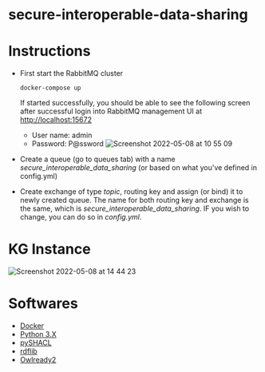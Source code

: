 # secure-interoperable-data-sharing

# Instructions
- First start the RabbitMQ cluster
  ```
  docker-compose up
  ```
  If started successfully, you should be able to see the following screen after successful login into RabbitMQ management UI at [http://localhost:15672](http://localhost:15672)
  
  - User name: admin
  - Password: P@ssword
  ![Screenshot 2022-05-08 at 10 55 09](https://user-images.githubusercontent.com/52251022/167291400-11a318cc-e278-4ab0-a3b0-61cda9848a90.png)

- Create a queue (go to queues tab) with a name *secure_interoperable_data_sharing*  (or based on what you've defined in config.yml)
- Create exchange of type *topic*, routing key and assign (or bind) it to newly created queue. The name for both routing key and exchange is the same, which is *secure_interoperable_data_sharing*. IF you wish to change, you can do so in *config.yml*.

# KG Instance
![Screenshot 2022-05-08 at 14 44 23](https://user-images.githubusercontent.com/52251022/167310605-ec203f7a-280f-4eee-acb6-52f2ee329100.png)

# Softwares
- [Docker](https://www.docker.com)
- [Python 3.X](https://www.python.org)
- [pySHACL](https://github.com/RDFLib/pySHACL)
- [rdflib](https://rdflib.readthedocs.io/en/stable/)
- [Owlready2](https://owlready2.readthedocs.io/en/v0.37/)